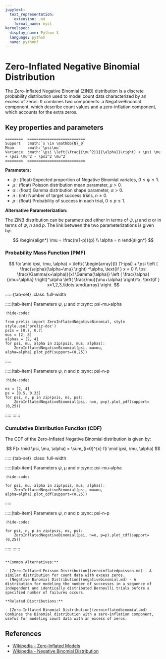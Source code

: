 ```yaml
---
jupytext:
  text_representation:
    extension: .md
    format_name: myst
kernelspec:
  display_name: Python 3
  language: python
  name: python3
---
```

# Zero-Inflated Negative Binomial Distribution

The Zero-Inflated Negative Binomial (ZINB) distribution is a discrete probability distribution used to model count data characterized by an excess of zeros. It combines two components: a NegativeBinomial component, which describe count values and a zero-inflation component, which accounts for the extra zeros.

## Key properties and parameters

```{eval-rst}
========  ==========================
Support   :math:`x \in \mathbb{N}_0`
Mean      :math:`\psi\mu`
Variance  :math:`\psi \left(\frac{{\mu^2}}{{\alpha}}\right) + \psi \mu + \psi \mu^2 - \psi^2 \mu^2`
========  ==========================
```

**Parameters:**

- $\psi$ : (float) Expected proportion of Negative Binomial variates, $0 \leq \psi \leq 1$.
- $\mu$ : (float) Poisson distribution mean parameter, $\mu > 0$.
- $\alpha$ : (float) Gamma distribution shape parameter, $\alpha > 0$.
- $n$ : (int) Number of target success trials, $n \geq 0$.
- $p$ : (float) Probability of success in each trial, $0 \leq p \leq 1$.

**Alternative Parameterization:**

The ZINB distribution can be parametrized either in terms of $\psi$, $\mu$ and $\alpha$ or in terms of $\psi$, $n$ and $p$. The link between the two parameterizations is given by:

$$
\begin{align*}
\mu = \frac{n(1-p)}{p} \\
\alpha = n
\end{align*}
$$

### Probability Mass Function (PMF)

$$
f(x \mid \psi, \mu, \alpha) = \left\{
    \begin{array}{l}
    (1-\psi) + \psi \left (
        \frac{\alpha}{\alpha+\mu}
    \right) ^\alpha, \text{if } x = 0 \\
    \psi \frac{\Gamma(x+\alpha)}{x! \Gamma(\alpha)} \left (
        \frac{\alpha}{\mu+\alpha}
    \right)^\alpha \left(
        \frac{\mu}{\mu+\alpha}
    \right)^x, \text{if } x=1,2,3,\ldots
    \end{array}
\right.
$$
    
::::::{tab-set}
:class: full-width

:::::{tab-item} Parameters $\psi$, $\mu$ and $\alpha$
:sync: psi-mu-alpha

```{jupyter-execute}
:hide-code:

from preliz import ZeroInflatedNegativeBinomial, style
style.use('preliz-doc')
psis = [0.7, 0.7]
mus = [2, 8]
alphas = [2, 4]
for psi, mu, alpha in zip(psis, mus, alphas):
    ZeroInflatedNegativeBinomial(psi, mu=mu, alpha=alpha).plot_pdf(support=(0,25))
```
:::::

:::::{tab-item} Parameters $\psi$, $n$ and $p$
:sync: psi-n-p

```{jupyter-execute}
:hide-code:

ns = [2, 4]
ps = [0.5, 0.33]
for psi, n, p in zip(psis, ns, ps):
    ZeroInflatedNegativeBinomial(psi, n=n, p=p).plot_pdf(support=(0,25))
```
:::::
::::::

### Cumulative Distribution Function (CDF)

The CDF of the Zero-Inflated Negative Binomial distribution is given by:

$$
F(x \mid \psi, \mu, \alpha) = \sum_{i=0}^{x} f(i \mid \psi, \mu, \alpha)
$$

::::::{tab-set}
:class: full-width

:::::{tab-item} Parameters $\psi$, $\mu$ and $\alpha$
:sync: psi-mu-alpha

```{jupyter-execute}
:hide-code:

for psi, mu, alpha in zip(psis, mus, alphas):
    ZeroInflatedNegativeBinomial(psi, mu=mu, alpha=alpha).plot_cdf(support=(0,25))
```
:::::

:::::{tab-item} Parameters $\psi$, $n$ and $p$
:sync: psi-n-p

```{jupyter-execute}
:hide-code:

for psi, n, p in zip(psis, ns, ps):
    ZeroInflatedNegativeBinomial(psi, n=n, p=p).plot_cdf(support=(0,25))
```
:::::
::::::

```{seealso}

**Common Alternatives:**

- [Zero-Inflated Poisson Distribution](zeroinflatedpoisson.md) - A similar distribution for count data with excess zeros.
- [Negative Binomial Distribution](negativebinomial.md) - A distribution for modeling the number of successes in a sequence of independent and identically distributed Bernoulli trials before a specified number of failures occurs.

**Related Distributions:**

- [Zero-Inflated Binomial Distribution](zeroinflatedbinomial.md) - Combines the Binomial distribution with a zero-inflation component, useful for modeling count data with an excess of zeros.
```

## References

- [Wikipedia - Zero-Inflated Models](https://en.wikipedia.org/wiki/Zero-inflated_model)
- [Wikipedia - Negative Binomial Distribution](https://en.wikipedia.org/wiki/Negative_binomial_distribution)